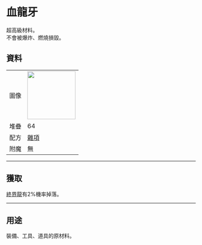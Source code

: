 # 血龍牙
超高級材料。  
不會被爆炸、燃燒損毀。

## 資料
<table>
    <tr><td>圖像</td><td><img src="https://i.imgur.com/DWX8hfU.png" width="128"/></td></tr>
    <tr><td>堆疊</td><td>64</td></tr>
    <tr><td>配方</td><td><a href="https://minecraft.fandom.com/zh/wiki/合成/雜項配方">雜項</a></td></tr>
    <tr><td>附魔</td><td>無</td></tr>
</table>
  
---

## 獲取
[終界龍](https://minecraft.fandom.com/zh/wiki/終界龍)有2%機率掉落。
  
---

## 用途
裝備、工具、道具的原材料。